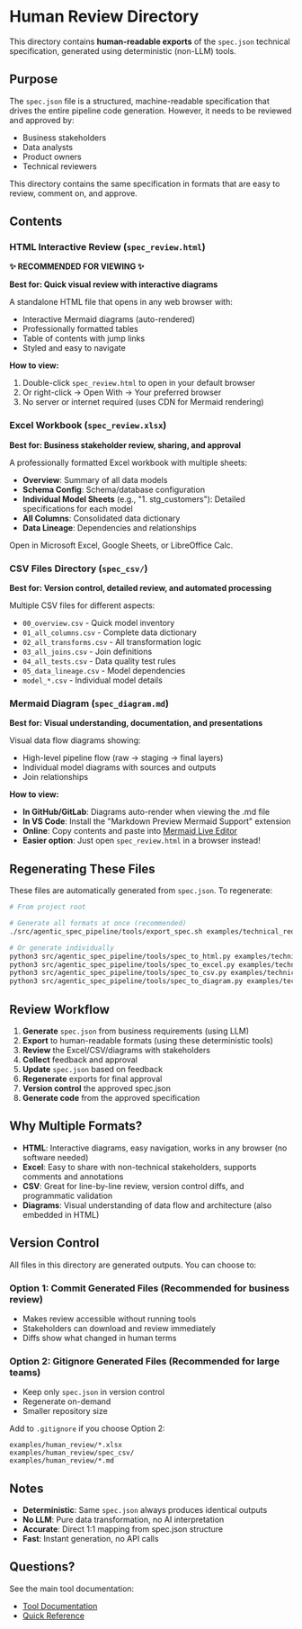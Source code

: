 # Human Review Directory

This directory contains **human-readable exports** of the `spec.json` technical specification, generated using deterministic (non-LLM) tools.

## Purpose

The `spec.json` file is a structured, machine-readable specification that drives the entire pipeline code generation. However, it needs to be reviewed and approved by:
- Business stakeholders
- Data analysts
- Product owners
- Technical reviewers

This directory contains the same specification in formats that are easy to review, comment on, and approve.

## Contents

### HTML Interactive Review (`spec_review.html`)
**✨ RECOMMENDED FOR VIEWING ✨**

**Best for: Quick visual review with interactive diagrams**

A standalone HTML file that opens in any web browser with:
- Interactive Mermaid diagrams (auto-rendered)
- Professionally formatted tables
- Table of contents with jump links
- Styled and easy to navigate

**How to view:**
1. Double-click `spec_review.html` to open in your default browser
2. Or right-click → Open With → Your preferred browser
3. No server or internet required (uses CDN for Mermaid rendering)

### Excel Workbook (`spec_review.xlsx`)
**Best for: Business stakeholder review, sharing, and approval**

A professionally formatted Excel workbook with multiple sheets:
- **Overview**: Summary of all data models
- **Schema Config**: Schema/database configuration
- **Individual Model Sheets** (e.g., "1. stg_customers"): Detailed specifications for each model
- **All Columns**: Consolidated data dictionary
- **Data Lineage**: Dependencies and relationships

Open in Microsoft Excel, Google Sheets, or LibreOffice Calc.

### CSV Files Directory (`spec_csv/`)
**Best for: Version control, detailed review, and automated processing**

Multiple CSV files for different aspects:
- `00_overview.csv` - Quick model inventory
- `01_all_columns.csv` - Complete data dictionary
- `02_all_transforms.csv` - All transformation logic
- `03_all_joins.csv` - Join definitions
- `04_all_tests.csv` - Data quality test rules
- `05_data_lineage.csv` - Model dependencies
- `model_*.csv` - Individual model details

### Mermaid Diagram (`spec_diagram.md`)
**Best for: Visual understanding, documentation, and presentations**

Visual data flow diagrams showing:
- High-level pipeline flow (raw → staging → final layers)
- Individual model diagrams with sources and outputs
- Join relationships

**How to view:**
- **In GitHub/GitLab**: Diagrams auto-render when viewing the .md file
- **In VS Code**: Install the "Markdown Preview Mermaid Support" extension
- **Online**: Copy contents and paste into [Mermaid Live Editor](https://mermaid.live)
- **Easier option**: Just open `spec_review.html` in a browser instead!

## Regenerating These Files

These files are automatically generated from `spec.json`. To regenerate:

```bash
# From project root

# Generate all formats at once (recommended)
./src/agentic_spec_pipeline/tools/export_spec.sh examples/technical_requirements/spec.json

# Or generate individually
python3 src/agentic_spec_pipeline/tools/spec_to_html.py examples/technical_requirements/spec.json
python3 src/agentic_spec_pipeline/tools/spec_to_excel.py examples/technical_requirements/spec.json
python3 src/agentic_spec_pipeline/tools/spec_to_csv.py examples/technical_requirements/spec.json
python3 src/agentic_spec_pipeline/tools/spec_to_diagram.py examples/technical_requirements/spec.json
```

## Review Workflow

1. **Generate** `spec.json` from business requirements (using LLM)
2. **Export** to human-readable formats (using these deterministic tools)
3. **Review** the Excel/CSV/diagrams with stakeholders
4. **Collect** feedback and approval
5. **Update** `spec.json` based on feedback
6. **Regenerate** exports for final approval
7. **Version control** the approved spec.json
8. **Generate code** from the approved specification

## Why Multiple Formats?

- **HTML**: Interactive diagrams, easy navigation, works in any browser (no software needed)
- **Excel**: Easy to share with non-technical stakeholders, supports comments and annotations
- **CSV**: Great for line-by-line review, version control diffs, and programmatic validation
- **Diagrams**: Visual understanding of data flow and architecture (also embedded in HTML)

## Version Control

All files in this directory are generated outputs. You can choose to:

### Option 1: Commit Generated Files (Recommended for business review)
- Makes review accessible without running tools
- Stakeholders can download and review immediately
- Diffs show what changed in human terms

### Option 2: Gitignore Generated Files (Recommended for large teams)
- Keep only `spec.json` in version control
- Regenerate on-demand
- Smaller repository size

Add to `.gitignore` if you choose Option 2:
```
examples/human_review/*.xlsx
examples/human_review/spec_csv/
examples/human_review/*.md
```

## Notes

- **Deterministic**: Same `spec.json` always produces identical outputs
- **No LLM**: Pure data transformation, no AI interpretation
- **Accurate**: Direct 1:1 mapping from spec.json structure
- **Fast**: Instant generation, no API calls

## Questions?

See the main tool documentation:
- [Tool Documentation](../../src/agentic_spec_pipeline/tools/README_SPEC_EXPORT.md)
- [Quick Reference](../../SPEC_EXPORT_TOOLS.md)
